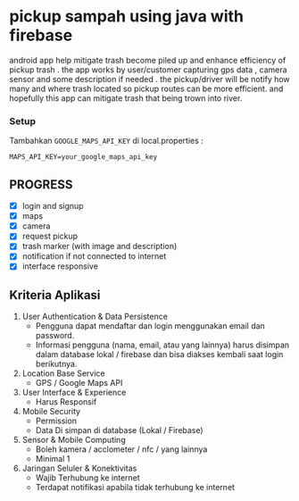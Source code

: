 # pickup sampah using java with firebase
android app help mitigate trash become piled up and enhance efficiency of pickup trash . the app works by user/customer capturing gps data , camera sensor and some description if needed  . the pickup/driver will be notify how many and where trash located so pickup routes can be more efficient. and hopefully this app can mitigate trash that being trown into river.

### Setup
Tambahkan `GOOGLE_MAPS_API_KEY` di local.properties :

```MAPS_API_KEY=your_google_maps_api_key```

## PROGRESS
- [x] login and signup
- [x] maps
- [x] camera
- [x] request pickup
- [x] trash marker (with image and description)
- [x] notification if not connected to internet
- [x] interface responsive

## Kriteria Aplikasi
1. User Authentication & Data Persistence
   - Pengguna dapat mendaftar dan login menggunakan email dan password.
   - Informasi pengguna (nama, email, atau yang lainnya) harus disimpan dalam database lokal / firebase dan bisa diakses kembali saat login berikutnya.
2. Location Base Service
   - GPS / Google Maps API
3. User Interface & Experience
   - Harus Responsif
4. Mobile Security
   - Permission
   - Data Di simpan di database (Lokal / Firebase)
5. Sensor & Mobile Computing
   - Boleh kamera / acclometer / nfc / yang lainnya
   - Minimal 1
6. Jaringan Seluler & Konektivitas
   - Wajib Terhubung ke internet
   - Terdapat notifikasi apabila tidak terhubung ke internet
